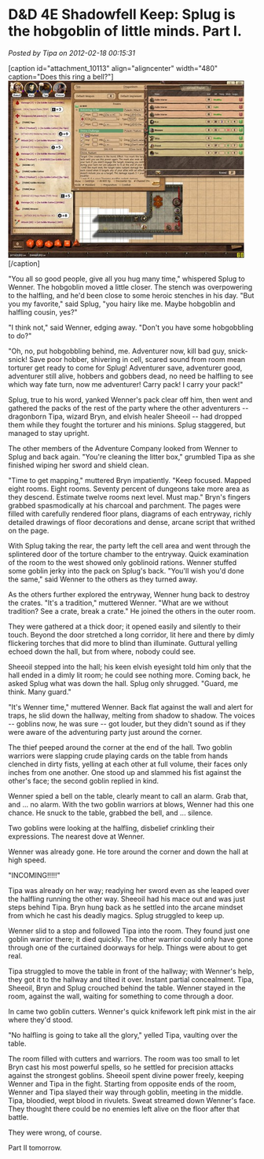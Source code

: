 # D&D 4E Shadowfell Keep: Splug is the hobgoblin of little minds. Part I.

*Posted by Tipa on 2012-02-18 00:15:31*

[caption id="attachment\_10113" align="aligncenter" width="480" caption="Does this ring a bell?"][![](../../../uploads/2012/02/FantasyGrounds-2012-02-16-22-28-52-80-480x360.jpg "Does this ring a bell?")](../../../uploads/2012/02/FantasyGrounds-2012-02-16-22-28-52-80.jpg)[/caption]

"You all so good people, give all you hug many time," whispered Splug to Wenner. The hobgoblin moved a little closer. The stench was overpowering to the halfling, and he'd been close to some heroic stenches in his day. "But you my favorite," said Splug, "you hairy like me. Maybe hobgoblin and halfling cousin, yes?"

"I think not," said Wenner, edging away. "Don't you have some hobgobbling to do?"

"Oh, no, put hobgobbling behind, me. Adventurer now, kill bad guy, snick-snick! Save poor hobber, shivering in cell, scared sound from room mean torturer get ready to come for Splug! Adventurer save, adventurer good, adventurer still alive, hobbers and gobbers dead, no need be halfling to see which way fate turn, now me adventurer! Carry pack! I carry your pack!"

Splug, true to his word, yanked Wenner's pack clear off him, then went and gathered the packs of the rest of the party where the other adventurers -- dragonborn Tipa, wizard Bryn, and elvish healer Sheeoil -- had dropped them while they fought the torturer and his minions. Splug staggered, but managed to stay upright.

The other members of the Adventure Company looked from Wenner to Splug and back again. "You're cleaning the litter box," grumbled Tipa as she finished wiping her sword and shield clean.

"Time to get mapping," muttered Bryn impatiently. "Keep focused. Mapped eight rooms. Eight rooms. Seventy percent of dungeons take more area as they descend. Estimate twelve rooms next level. Must map." Bryn's fingers grabbed spasmodically at his charcoal and parchment. The pages were filled with carefully rendered floor plans, diagrams of each entryway, richly detailed drawings of floor decorations and dense, arcane script that writhed on the page.

With Splug taking the rear, the party left the cell area and went through the splintered door of the torture chamber to the entryway. Quick examination of the room to the west showed only goblinoid rations. Wenner stuffed some goblin jerky into the pack on Splug's back. "You'll wish you'd done the same," said Wenner to the others as they turned away.

As the others further explored the entryway, Wenner hung back to destroy the crates. "It's a tradition," muttered Wenner. "What are we without tradition? See a crate, break a crate." He joined the others in the outer room.

They were gathered at a thick door; it opened easily and silently to their touch. Beyond the door stretched a long corridor, lit here and there by dimly flickering torches that did more to blind than illuminate. Guttural yelling echoed down the hall, but from where, nobody could see.

Sheeoil stepped into the hall; his keen elvish eyesight told him only that the hall ended in a dimly lit room; he could see nothing more. Coming back, he asked Splug what was down the hall. Splug only shrugged. "Guard, me think. Many guard."

"It's Wenner time," muttered Wenner. Back flat against the wall and alert for traps, he slid down the hallway, melting from shadow to shadow. The voices -- goblins now, he was sure -- got louder, but they didn't sound as if they were aware of the adventuring party just around the corner.

The thief peeped around the corner at the end of the hall. Two goblin warriors were slapping crude playing cards on the table from hands clenched in dirty fists, yelling at each other at full volume, their faces only inches from one another. One stood up and slammed his fist against the other's face; the second goblin replied in kind.

Wenner spied a bell on the table, clearly meant to call an alarm. Grab that, and ... no alarm. With the two goblin warriors at blows, Wenner had this one chance. He snuck to the table, grabbed the bell, and ... silence.

Two goblins were looking at the halfling, disbelief crinkling their expressions. The nearest dove at Wenner.

Wenner was already gone. He tore around the corner and down the hall at high speed.

"INCOMING!!!!!"

Tipa was already on her way; readying her sword even as she leaped over the halfling running the other way. Sheeoil had his mace out and was just steps behind Tipa. Bryn hung back as he settled into the arcane mindset from which he cast his deadly magics. Splug struggled to keep up.

Wenner slid to a stop and followed Tipa into the room. They found just one goblin warrior there; it died quickly. The other warrior could only have gone through one of the curtained doorways for help. Things were about to get real.

Tipa struggled to move the table in front of the hallway; with Wenner's help, they got it to the hallway and tilted it over. Instant partial concealment. Tipa, Sheeoil, Bryn and Splug crouched behind the table. Wenner stayed in the room, against the wall, waiting for something to come through a door.

In came two goblin cutters. Wenner's quick knifework left pink mist in the air where they'd stood.

"No halfling is going to take all the glory," yelled Tipa, vaulting over the table. 

The room filled with cutters and warriors. The room was too small to let Bryn cast his most powerful spells, so he settled for precision attacks against the strongest goblins. Sheeoil spent divine power freely, keeping Wenner and Tipa in the fight. Starting from opposite ends of the room, Wenner and Tipa slayed their way through goblin, meeting in the middle. Tipa, bloodied, wept blood in rivulets. Sweat streamed down Wenner's face. They thought there could be no enemies left alive on the floor after that battle.

They were wrong, of course.

Part II tomorrow.
